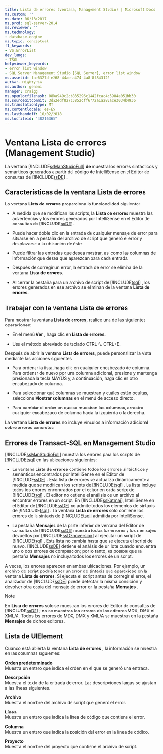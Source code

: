 ```yaml
---
title: Lista de errores (ventana, Management Studio) | Microsoft Docs
ms.custom: ''
ms.date: 06/13/2017
ms.prod: sql-server-2014
ms.reviewer: ''
ms.technology:
- database-engine
ms.topic: conceptual
f1_keywords:
- VS.ErrorList
dev_langs:
- TSQL
helpviewer_keywords:
- error list window
- SQL Server Management Studio [SQL Server], error list window
ms.assetid: fae6327d-e268-44ae-a474-4a8f8f843129
author: MightyPen
ms.author: genemi
manager: craigg
ms.openlocfilehash: 08ba949c2cb835296c1442fcac4d5984a051bb30
ms.sourcegitcommit: 3da2edf82763852cff6772a1a282ace3034b4936
ms.translationtype: MT
ms.contentlocale: es-ES
ms.lasthandoff: 10/02/2018
ms.locfileid: "48216365"
---
```

# <a name="error-list-window-management-studio"></a>Ventana Lista de errores (Management Studio)
  La ventana [!INCLUDE[ssManStudioFull](../../includes/ssmanstudiofull-md.md)] **de** muestra los errores sintácticos y semánticos generados a partir del código de IntelliSense en el Editor de consultas de [!INCLUDE[ssDE](../../includes/ssde-md.md)] .  
  
## <a name="features-of-the-error-list"></a>Características de la ventana Lista de errores  
 La ventana **Lista de errores** proporciona la funcionalidad siguiente:  
  
-   A medida que se modifican los scripts, la **Lista de errores** muestra las advertencias y los errores generados por IntelliSense en el Editor de consultas de [!INCLUDE[ssDE](../../includes/ssde-md.md)] .  
  
-   Puede hacer doble clic en la entrada de cualquier mensaje de error para situarse en la pestaña del archivo de script que generó el error y desplazarse a la ubicación de éste.  
  
-   Puede filtrar las entradas que desea mostrar, así como las columnas de información que desea que aparezcan para cada entrada.  
  
-   Después de corregir un error, la entrada de error se elimina de la ventana **Lista de errores**.  
  
-   Al cerrar la pestaña para un archivo de script de [!INCLUDE[tsql](../../includes/tsql-md.md)] , los errores generados en ese archivo se eliminan de la ventana **Lista de errores**.  
  
## <a name="working-with-the-error-list"></a>Trabajar con la ventana Lista de errores  
 Para mostrar la ventana **Lista de errores**, realice una de las siguientes operaciones:  
  
-   En el menú **Ver** , haga clic en **Lista de errores**.  
  
-   Use el método abreviado de teclado CTRL+\\, CTRL+E.  
  
 Después de abrir la ventana **Lista de errores**, puede personalizar la vista mediante las acciones siguientes:  
  
-   Para ordenar la lista, haga clic en cualquier encabezado de columna. Para ordenar de nuevo por una columna adicional, presione y mantenga presionada la tecla MAYÚS y, a continuación, haga clic en otro encabezado de columna.  
  
-   Para seleccionar qué columnas se muestran y cuáles están ocultas, seleccione **Mostrar columnas** en el menú de acceso directo.  
  
-   Para cambiar el orden en que se muestran las columnas, arrastre cualquier encabezado de columna hacia la izquierda o la derecha.  
  
 La ventana **Lista de errores** no incluye vínculos a información adicional sobre errores concretos.  
  
## <a name="transact-sql-errors-in-management-studio"></a>Errores de Transact-SQL en Management Studio  
 [!INCLUDE[ssManStudioFull](../../includes/ssmanstudiofull-md.md)] muestra los errores para los scripts de [!INCLUDE[tsql](../../includes/tsql-md.md)] en las ubicaciones siguientes:  
  
-   La ventana **Lista de errores** contiene todos los errores sintácticos y semánticos encontrados por IntelliSense en el Editor de [!INCLUDE[ssDE](../../includes/ssde-md.md)] . Esta lista de errores se actualiza dinámicamente a medida que se modifican los scripts de [!INCLUDE[tsql](../../includes/tsql-md.md)] . La lista incluye todos los errores encontrados por el editor en cada script de [!INCLUDE[tsql](../../includes/tsql-md.md)] . El editor no detiene el análisis de un archivo al encontrar errores en un script. En [!INCLUDE[ssKatmai](../../includes/sskatmai-md.md)], IntelliSense en el Editor de [!INCLUDE[ssDE](../../includes/ssde-md.md)] no admite todos los elementos de sintaxis de [!INCLUDE[tsql](../../includes/tsql-md.md)] . La ventana **Lista de errores** solo contiene los errores de la sintaxis de [!INCLUDE[tsql](../../includes/tsql-md.md)] admitida por IntelliSense.  
  
-   La pestaña **Mensajes** de la parte inferior de ventana del Editor de consultas de [!INCLUDE[ssDE](../../includes/ssde-md.md)] muestra todos los errores y los mensajes devueltos por [!INCLUDE[ssDEnoversion](../../includes/ssdenoversion-md.md)] al ejecutar un script de [!INCLUDE[tsql](../../includes/tsql-md.md)] . Esta lista no cambia hasta que se ejecuta el script de nuevo. [!INCLUDE[ssDE](../../includes/ssde-md.md)] detiene el análisis de un lote cuando encuentra uno o dos errores de compilación; por lo tanto, es posible que la pestaña **Mensajes** no incluya todos los errores de un script.  
  
 A veces, los errores aparecen en ambas ubicaciones. Por ejemplo, un archivo de script podría tener un error de sintaxis que apareciese en la ventana **Lista de errores**. Si ejecuta el script antes de corregir el error, el analizador de [!INCLUDE[ssDE](../../includes/ssde-md.md)] puede detectar la misma condición y devolver otra copia del mensaje de error en la pestaña **Mensajes** .  
  
> [!NOTE]  
>  En **Lista de errores** solo se muestran los errores del Editor de consultas de [!INCLUDE[ssDE](../../includes/ssde-md.md)] ; no se muestran los errores de los editores MDX, DMX ni XML/A. Todos los errores de MDX, DMX y XML/A se muestran en la pestaña **Mensajes** de dichos editores.  
  
## <a name="uielement-list"></a>Lista de UIElement  
 Cuando está abierta la ventana **Lista de errores** , la información se muestra en las columnas siguientes:  
  
 **Orden predeterminado**  
 Muestra un entero que indica el orden en el que se generó una entrada.  
  
 **Descripción**  
 Muestra el texto de la entrada de error. Las descripciones largas se ajustan a las líneas siguientes.  
  
 **Archivo**  
 Muestra el nombre del archivo de script que generó el error.  
  
 **Línea**  
 Muestra un entero que indica la línea de código que contiene el error.  
  
 **Columna**  
 Muestra un entero que indica la posición del error en la línea de código.  
  
 **Proyecto**  
 Muestra el nombre del proyecto que contiene el archivo de script.  
  
  
